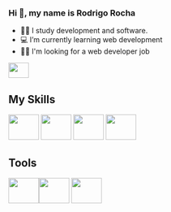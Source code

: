 

### Hi 👋, my name is Rodrigo Rocha

- 👨‍🎓 I study development and software.
- 💻 I’m currently learning web development
- 👨‍💻 I'm looking for a web developer job

 <a href="https://www.linkedin.com/in/rsarocha-dev/" >
  <img align="center" height="30" width="40" src="https://cdn.jsdelivr.net/gh/devicons/devicon/icons/linkedin/linkedin-original.svg" target="_blank">
</a>

## My Skills

<img height="50" width="60" src="https://cdn.jsdelivr.net/gh/devicons/devicon/icons/html5/html5-original.svg"> <img height="50" width="60" src="https://cdn.jsdelivr.net/gh/devicons/devicon/icons/css3/css3-original.svg"> <img height="50" width="60" src="https://cdn.jsdelivr.net/gh/devicons/devicon/icons/javascript/javascript-original.svg">  <img height="50" width="60" src="https://cdn.jsdelivr.net/gh/devicons/devicon@v2.12.0/devicon.min.css">

 
## Tools

<img height="50" width="60"  src="https://cdn.jsdelivr.net/gh/devicons/devicon/icons/windows8/windows8-original.svg"><img height="50" width="60" src="https://cdn.jsdelivr.net/gh/devicons/devicon/icons/git/git-original.svg"> <img height="50" width="60" src="https://cdn.jsdelivr.net/gh/devicons/devicon/icons/vscode/vscode-original.svg">

